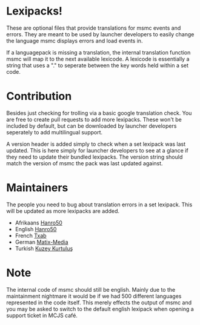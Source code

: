# Lexipacks!
These are optional files that provide translations for msmc events and errors. They are meant to be used by launcher developers to easily change the language msmc displays errors and load events in. 

If a languagepack is missing a translation, the internal translation function msmc will map it to the next available lexicode. A lexicode is essentially a string that uses a "." to seperate between the key words held within a set code. 

# Contribution 
Besides just checking for trolling via a basic google translation check. You are free to create pull requests to add more lexipacks. These won't be included by default, but can be downloaded by launcher developers seperately to add multilingual support.  

A version header is added simply to check when a set lexipack was last updated. This is here simply for launcher developers to see at a glance if they need to update their bundled lexipacks. The version string should match the version of msmc the pack was last updated against. 

# Maintainers 
The people you need to bug about translation errors in a set lexipack. This will be updated as more lexipacks are added.
* Afrikaans [Hanro50](https://github.com/hanro50)
* English [Hanro50](https://github.com/hanro50)
* French [Txab](https://github.com/Txab33)
* German [Matix-Media](https://github.com/Matix-Media)
* Turkish [Kuzey Kurtuluş](https://github.com/kuzeeeyk)

# Note
The internal code of msmc should still be english. Mainly due to the maintainment nightmare it would be if we had 500 different languages represented in the code itself. This merely effects the output of msmc and you may be asked to switch to the default english lexipack when opening a support ticket in MCJS café. 
